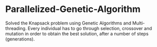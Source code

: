 # Parallelized-Genetic-Algorithm

Solved the Knapsack problem using Genetic Algorithms and Multi-threading. Every individual has to go through selection, crossover
and mutation in order to obtain the best solution, after a number of steps (generations).
